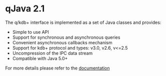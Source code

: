 <!-- img src="http://www.devnet.de/fileadmin/images/DEVnet_Logo2014.png" width="150px" height="150px"/-->

qJava 2.1
=========

The q/kdb+ interface is implemented as a set of Java classes and provides:
- Simple to use API
- Support for synchronous and asynchronous queries
- Convenient asynchronous callbacks mechanism
- Support for kdb+ protocol and types: v3.0, v2.6, v<=2.5
- Uncompression of the IPC data stream
- Compatible with Java 5.0+


For more details please refer to the [documentation](doc/Readme.md)
